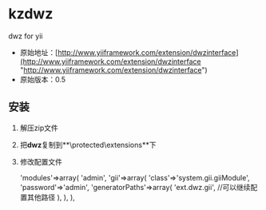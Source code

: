 kzdwz
=====

dwz for yii

- 原始地址：[http://www.yiiframework.com/extension/dwzinterface](http://www.yiiframework.com/extension/dwzinterface "http://www.yiiframework.com/extension/dwzinterface")
- 原始版本：0.5


## 安装 ##
1. 解压zip文件
2. 把**dwz**复制到**\protected\extensions**下
3. 修改配置文件
    
	'modules'=>array(
		'admin',
		'gii'=>array(
			'class'=>'system.gii.giiModule',
			'password'=>'admin',
			'generatorPaths'=>array(
				'ext.dwz.gii', //可以继续配置其他路径
            ),
		),
	),




